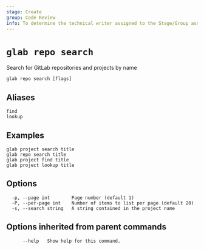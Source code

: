 ```yaml
---
stage: Create
group: Code Review
info: To determine the technical writer assigned to the Stage/Group associated with this page, see https://about.gitlab.com/handbook/product/ux/technical-writing/#assignments
---
```


<!--
This documentation is auto generated by a script.
Please do not edit this file directly. Run `make gen-docs` instead.
-->

# `glab repo search`

Search for GitLab repositories and projects by name

```plaintext
glab repo search [flags]
```

## Aliases

```plaintext
find
lookup
```

## Examples

```plaintext
glab project search title
glab repo search title
glab project find title
glab project lookup title

```

## Options

```plaintext
  -p, --page int        Page number (default 1)
  -P, --per-page int    Number of items to list per page (default 20)
  -s, --search string   A string contained in the project name
```

## Options inherited from parent commands

```plaintext
      --help   Show help for this command.
```
